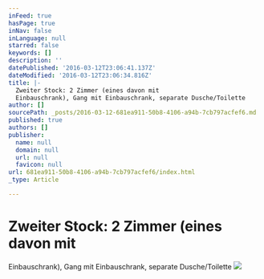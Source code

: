 ```yaml
---
inFeed: true
hasPage: true
inNav: false
inLanguage: null
starred: false
keywords: []
description: ''
datePublished: '2016-03-12T23:06:41.137Z'
dateModified: '2016-03-12T23:06:34.816Z'
title: |-
  Zweiter Stock: 2 Zimmer (eines davon mit
  Einbauschrank), Gang mit Einbauschrank, separate Dusche/Toilette
author: []
sourcePath: _posts/2016-03-12-681ea911-50b8-4106-a94b-7cb797acfef6.md
published: true
authors: []
publisher:
  name: null
  domain: null
  url: null
  favicon: null
url: 681ea911-50b8-4106-a94b-7cb797acfef6/index.html
_type: Article

---
```

# Zweiter Stock: 2 Zimmer (eines davon mit
Einbauschrank), Gang mit Einbauschrank, separate Dusche/Toilette
![](https://the-grid-user-content.s3-us-west-2.amazonaws.com/f1e4a278-4a37-4c08-bfab-044aef02aa9f.jpg)